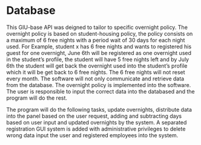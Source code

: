 # Database

This GIU-base API was deigned to tailor to specific overnight policy.
The overnight policy is based on student-housing policy, the policy consists on a maximum of 6 free nights with a period wait of 30 days for each night used. For Example, student x has 6 free nights and wants to registered his guest for one overnight, June 6th will be registered as one overnight used in the student’s profile, the student will have 5 free nights left and by July 6th the student will get back the overnight used into the student’s profile which it will be get back to 6 free nights. The 6 free nights will not reset every month.
The software will not only communicate and retrieve data from the database. The overnight policy is implemented into the software. The user is responsible to input the correct data into the databased and the program will do the rest.

The program will do the following tasks, update overnights, distribute data into the panel based on the user request, adding and subtracting days based on user input and updated overnights by the system. A separated registration GUI system is added with administrative privileges to delete wrong data input the user and registered employees into the system.  




